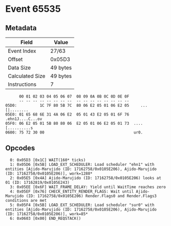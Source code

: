 # Event 65535

## Metadata

| Field           | Value    |
|-----------------|----------|
| Event Index     | 27/63    |
| Offset          | 0x05D3   |
| Data Size       | 49 bytes |
| Calculated Size | 49 bytes |
| Instructions    | 7        |

```
      00 01 02 03 04 05 06 07  08 09 0A 0B 0C 0D 0E 0F
      -- -- -- -- -- -- -- --  -- -- -- -- -- -- -- --
05D0:          1C 7F 80 5B 7C  80 06 E2 05 01 06 E2 05     ...[|........
05E0: 01 65 68 6E 31 4A 06 E2  05 01 43 E2 05 01 6F 76  .ehn1J....C...ov
05F0: 06 E2 05 01 5B 80 80 06  E2 05 01 06 E2 05 01 73  ....[..........s
0600: 75 72 30 00                                       ur0.            
```

## Opcodes

```
  0: 0x05D3 [0x1C] WAIT(160* ticks)
  1: 0x05D6 [0x5B] LOAD_EXT_SCHEDULER: Load scheduler "ehn1" with entities [Ajido-Marujido (ID: 17162758/0x0105E206), Ajido-Marujido (ID: 17162758/0x0105E206)], work=1288*
  2: 0x05E5 [0x4A] Ajido-Marujido (ID: 17162758/0x0105E206) looks at 01 (ID: 17162819/0x0105E243)
  3: 0x05EE [0x6F] WAIT_FRAME_DELAY: Yield until WaitTime reaches zero
  4: 0x05EF [0x76] CHECK_ENTITY_RENDER_FLAGS: Wait until Ajido-Marujido (ID: 17162758/0x0105E206) Render.Flags0 and Render.Flags3 conditions are met
  5: 0x05F4 [0x5B] LOAD_EXT_SCHEDULER: Load scheduler "sur0" with entities [Ajido-Marujido (ID: 17162758/0x0105E206), Ajido-Marujido (ID: 17162758/0x0105E206)], work=85*
  6: 0x0603 [0x00] END_REQSTACK()
```
